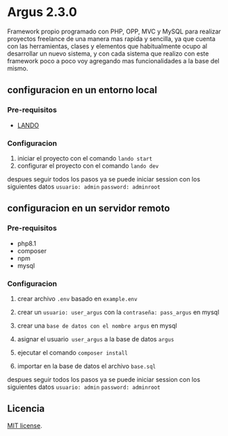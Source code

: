 # Argus 2.3.0
Framework propio programado con PHP, OPP, MVC y MySQL para realizar proyectos freelance de una manera mas rapida y sencilla, ya que cuenta con las herramientas, clases y elementos que habitualmente ocupo al desarrollar un nuevo sistema, y con cada sistema que realizo con este framework poco a poco voy agregando mas funcionalidades a la base del mismo.

## configuracion en un entorno local
### Pre-requisitos
- [LANDO](https://lando.dev/)

### Configuracion
1. iniciar el proyecto con el comando `lando start`
2. configurar el proyecto con el comando `lando dev`

despues seguir todos los pasos ya se puede iniciar session con los siguientes datos `usuario: admin` `password: adminroot`

## configuracion en un servidor remoto
### Pre-requisitos
- php8.1
- composer
- npm
- mysql

### Configuracion
1. crear archivo `.env` basado en `example.env`

2. crear un `usuario: user_argus` con la `contraseña: pass_argus` en mysql

3. crear una `base de datos con el nombre argus` en mysql

4. asignar el usuario` user_argus` a la base de datos `argus`

5. ejecutar el comando `composer install`

6. importar en la base de datos el archivo `base.sql`

despues seguir todos los pasos ya se puede iniciar session con los siguientes datos `usuario: admin` `password: adminroot`

## Licencia
[MIT license](https://opensource.org/licenses/MIT).

